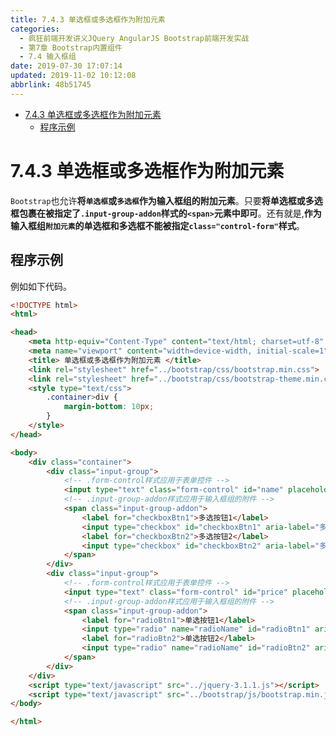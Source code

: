 ```yaml
---
title: 7.4.3 单选框或多选框作为附加元素
categories: 
  - 疯狂前端开发讲义JQuery AngularJS Bootstrap前端开发实战
  - 第7章 Bootstrap内置组件
  - 7.4 输入框组
date: 2019-07-30 17:07:14
updated: 2019-11-02 10:12:08
abbrlink: 48b51745
---
```

<div id='my_toc'>

- [7.4.3 单选框或多选框作为附加元素](/JavaReadingNotes/48b51745/#7-4-3-单选框或多选框作为附加元素)
    - [程序示例](/JavaReadingNotes/48b51745/#程序示例)

</div>
<!--more-->
<script>if (navigator.platform.toLowerCase() == 'win32'){document.getElementById('my_toc').style.display = 'none';}</script>

<!--end-->
<!--SSTStart-->
# 7.4.3 单选框或多选框作为附加元素 #
`Bootstrap`也允许**将`单选框`或`多选框`作为输入框组的附加元素**。只要**将单选框或多选框包裹在被指定了`.input-group-addon`样式的`<span>`元素中即可**。还有就是,**作为输入框组`附加元素`的单选框和多选框不能被指定`class="control-form"`样式**。
<!--SSTStop-->
## 程序示例 ##
例如如下代码。
```html
<!DOCTYPE html>
<html>

<head>
    <meta http-equiv="Content-Type" content="text/html; charset=utf-8" />
    <meta name="viewport" content="width=device-width, initial-scale=1">
    <title> 单选框或多选框作为附加元素 </title>
    <link rel="stylesheet" href="../bootstrap/css/bootstrap.min.css">
    <link rel="stylesheet" href="../bootstrap/css/bootstrap-theme.min.css">
    <style type="text/css">
        .container>div {
            margin-bottom: 10px;
        }
    </style>
</head>

<body>
    <div class="container">
        <div class="input-group">
            <!-- .form-control样式应用于表单控件 -->
            <input type="text" class="form-control" id="name" placeholder="姓名">
            <!-- .input-group-addon样式应用于输入框组的附件 -->
            <span class="input-group-addon">
                <label for="checkboxBtn1">多选按钮1</label>
                <input type="checkbox" id="checkboxBtn1" aria-label="多选按钮1">
                <label for="checkboxBtn2">多选按钮2</label>
                <input type="checkbox" id="checkboxBtn2" aria-label="多选按钮2">
            </span>
        </div>
        <div class="input-group">
            <!-- .form-control样式应用于表单控件 -->
            <input type="text" class="form-control" id="price" placeholder="乱填吧">
            <!-- .input-group-addon样式应用于输入框组的附件 -->
            <span class="input-group-addon">
                <label for="radioBtn1">单选按钮1</label>
                <input type="radio" name="radioName" id="radioBtn1" aria-label="单选按钮1">
                <label for="radioBtn2">单选按钮2</label>
                <input type="radio" name="radioName" id="radioBtn2" aria-label="单选按钮2">
            </span>
        </div>
    </div>
    <script type="text/javascript" src="../jquery-3.1.1.js"></script>
    <script type="text/javascript" src="../bootstrap/js/bootstrap.min.js"></script>
</body>

</html>
```


